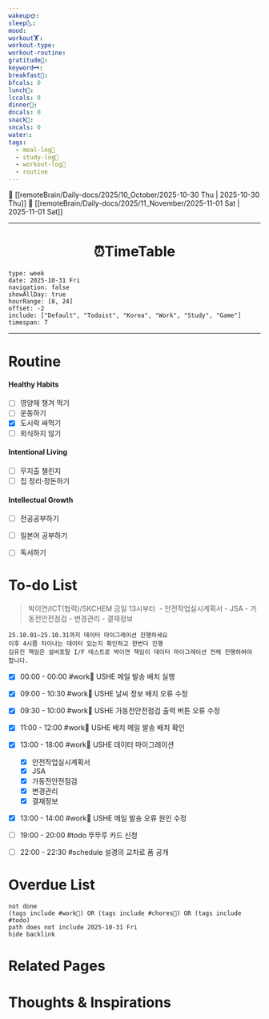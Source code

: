 ```yaml
---
wakeup🌞: 
sleep🌜: 
mood: 
workout🏋️: 
workout-type: 
workout-routine: 
gratitude🙏: 
keyword🗝️: 
breakfast🍳: 
bfcals: 0
lunch🍚: 
lccals: 0
dinner🥗: 
dncals: 0
snack🍬: 
sncals: 0
water💧: 
tags:
  - meal-log📝
  - study-log📓
  - workout-log💪
  - routine
---
```

 
🔺 [[remoteBrain/Daily-docs/2025/10_October/2025-10-30 Thu | 2025-10-30 Thu]]
🔻 [[remoteBrain/Daily-docs/2025/11_November/2025-11-01 Sat | 2025-11-01 Sat]]
___
<h1> <center>⏰TimeTable </center> </h1>

```gEvent
type: week
date: 2025-10-31 Fri
navigation: false
showAllDay: true
hourRange: [8, 24]
offset: -2
include: ["Default", "Todoist", "Korea", "Work", "Study", "Game"]
timespan: 7
```
        
--- 


# Routine 

####  Healthy Habits
- [ ] 영양제 챙겨 먹기
- [ ] 운동하기
- [x] 도시락 싸먹기
- [ ] 외식하지 않기 

####  Intentional Living 
- [ ] 무지출 챌린지 
- [ ] 집 정리·정돈하기

#### Intellectual Growth
- [ ] 전공공부하기
- [ ] 일본어 공부하기
- [ ] 독서하기



# To-do List

> 박이연/ICT(협력)/SKCHEM
> 금일 13시부터 
	- 안전작업실시계획서
	- JSA
	- 가동전안전점검
	- 변경관리
	- 결재정보
>
	25.10.01~25.10.31까지 데이터 마이그레이션 진행하세요
	이후 4시쯤 차이나는 데이터 있는지 확인하고 한번더 진행
	김유진 책임은 설비포탈 I/F 테스트로 박이연 책임이 데이터 마이그레이션 전체 진행하여야 합니다.

- [x] 00:00 - 00:00 #work💼 USHE 메일 발송 배치 실행
- [x] 09:00 - 10:30 #work💼 USHE 날씨 정보 배치 오류 수정
- [x] 09:30 - 10:00 #work💼 USHE 가동전안전점검 출력 버튼 오류 수정
- [x] 11:00 - 12:00 #work💼 USHE 배치 메일 발송 배치 확인
- [x] 13:00 - 18:00 #work💼 USHE 데이터 마이그레이션
	- [x] 안전작업실시계획서
	- [x] JSA
	- [x] 가동전안전점검
	- [x] 변경관리
	- [x] 결재정보
- [x] 13:00 - 14:00 #work💼 USHE 메일 발송 오류 원인 수정
- [ ] 19:00 - 20:00 #todo 뚜뚜루 카드 신청
- [ ] 22:00 - 22:30 #schedule 설경의 교차로 폼 공개


# Overdue List
```tasks
not done
(tags include #work💼) OR (tags include #chores🧺) OR (tags include #todo)
path does not include 2025-10-31 Fri
hide backlink
```

# Related Pages



# Thoughts & Inspirations

